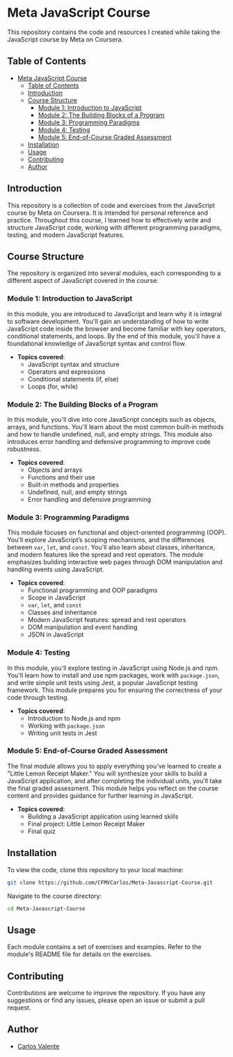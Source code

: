 # Meta JavaScript Course

This repository contains the code and resources I created while taking the JavaScript course by Meta on Coursera.

## Table of Contents

- [Meta JavaScript Course](#meta-javascript-course)
  - [Table of Contents](#table-of-contents)
  - [Introduction](#introduction)
  - [Course Structure](#course-structure)
    - [Module 1: Introduction to JavaScript](#module-1-introduction-to-javascript)
    - [Module 2: The Building Blocks of a Program](#module-2-the-building-blocks-of-a-program)
    - [Module 3: Programming Paradigms](#module-3-programming-paradigms)
    - [Module 4: Testing](#module-4-testing)
    - [Module 5: End-of-Course Graded Assessment](#module-5-end-of-course-graded-assessment)
  - [Installation](#installation)
  - [Usage](#usage)
  - [Contributing](#contributing)
  - [Author](#author)

## Introduction

This repository is a collection of code and exercises from the JavaScript course by Meta on Coursera. It is intended for personal reference and practice. Throughout this course, I learned how to effectively write and structure JavaScript code, working with different programming paradigms, testing, and modern JavaScript features.

## Course Structure

The repository is organized into several modules, each corresponding to a different aspect of JavaScript covered in the course:

### Module 1: Introduction to JavaScript
In this module, you are introduced to JavaScript and learn why it is integral to software development. You'll gain an understanding of how to write JavaScript code inside the browser and become familiar with key operators, conditional statements, and loops. By the end of this module, you'll have a foundational knowledge of JavaScript syntax and control flow.

- **Topics covered**:
  - JavaScript syntax and structure
  - Operators and expressions
  - Conditional statements (if, else)
  - Loops (for, while)

### Module 2: The Building Blocks of a Program
In this module, you'll dive into core JavaScript concepts such as objects, arrays, and functions. You'll learn about the most common built-in methods and how to handle undefined, null, and empty strings. This module also introduces error handling and defensive programming to improve code robustness.

- **Topics covered**:
  - Objects and arrays
  - Functions and their use
  - Built-in methods and properties
  - Undefined, null, and empty strings
  - Error handling and defensive programming

### Module 3: Programming Paradigms
This module focuses on functional and object-oriented programming (OOP). You'll explore JavaScript’s scoping mechanisms, and the differences between `var`, `let`, and `const`. You'll also learn about classes, inheritance, and modern features like the spread and rest operators. The module emphasizes building interactive web pages through DOM manipulation and handling events using JavaScript.

- **Topics covered**:
  - Functional programming and OOP paradigms
  - Scope in JavaScript
  - `var`, `let`, and `const`
  - Classes and inheritance
  - Modern JavaScript features: spread and rest operators
  - DOM manipulation and event handling
  - JSON in JavaScript

### Module 4: Testing
In this module, you'll explore testing in JavaScript using Node.js and npm. You'll learn how to install and use npm packages, work with `package.json`, and write simple unit tests using Jest, a popular JavaScript testing framework. This module prepares you for ensuring the correctness of your code through testing.

- **Topics covered**:
  - Introduction to Node.js and npm
  - Working with `package.json`
  - Writing unit tests in Jest

### Module 5: End-of-Course Graded Assessment
The final module allows you to apply everything you've learned to create a "Little Lemon Receipt Maker." You will synthesize your skills to build a JavaScript application, and after completing the individual units, you’ll take the final graded assessment. This module helps you reflect on the course content and provides guidance for further learning in JavaScript.

- **Topics covered**:
  - Building a JavaScript application using learned skills
  - Final project: Little Lemon Receipt Maker
  - Final quiz

## Installation

To view the code, clone this repository to your local machine:

```bash
git clone https://github.com/CFMVCarlos/Meta-Javascript-Course.git
```

Navigate to the course directory:

```bash
cd Meta-Javascript-Course
```

## Usage

Each module contains a set of exercises and examples. Refer to the module's README file for details on the exercises.

## Contributing

Contributions are welcome to improve the repository. If you have any suggestions or find any issues, please open an issue or submit a pull request.

## Author

- [Carlos Valente](https://github.com/CFMVCarlos)